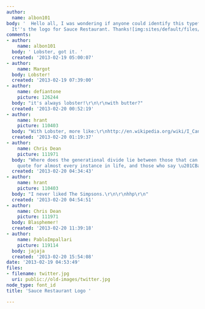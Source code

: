```yaml
---
author:
  name: albon101
body: '  Hello all, I was wondering if anyone could identify this typeface for me.
  It''s the logo for Sauce Restaurant. Thanks![img:sites/default/files/old-images/twitter_4767.jpg]'
comments:
- author:
    name: albon101
  body: ' Lobster, got it. '
  created: '2013-02-19 05:00:07'
- author:
    name: Margot
  body: Lobster!
  created: '2013-02-19 07:39:00'
- author:
    name: defiantone
    picture: 126244
  body: "it's always lobster!\r\n\r\nwith butter?"
  created: '2013-02-20 00:52:19'
- author:
    name: hrant
    picture: 110403
  body: "With Lobster, more like:\r\nhttp://en.wikipedia.org/wiki/I_Can%27t_Believe_It%27s_Not_Butter!\r\n\r\nhhp\r\n"
  created: '2013-02-20 01:19:37'
- author:
    name: Chris Dean
    picture: 111971
  body: "Where does the generational divide lie between those that can conjure a Simpsons
    quote for almost every instance in life, and those who say \u201CBart who?\u201D\r\n\r\nhttp://www.youtube.com/watch?v=iaJE-yyO4qo"
  created: '2013-02-20 04:34:43'
- author:
    name: hrant
    picture: 110403
  body: "I never liked The Simpsons.\r\n\r\nhhp\r\n"
  created: '2013-02-20 04:54:51'
- author:
    name: Chris Dean
    picture: 111971
  body: Blasphemer!
  created: '2013-02-20 11:39:18'
- author:
    name: PabloImpallari
    picture: 119114
  body: jajaja
  created: '2013-02-20 15:54:08'
date: '2013-02-19 04:53:49'
files:
- filename: twitter.jpg
  uri: public://old-images/twitter.jpg
node_type: font_id
title: 'Sauce Restaurant Logo '

---
```

